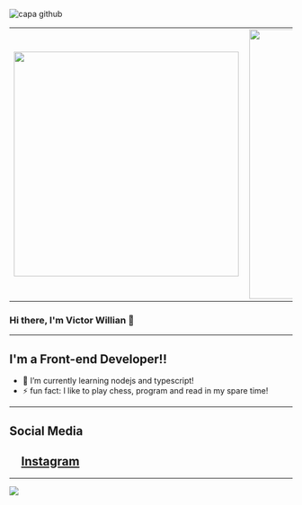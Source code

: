![capa github](https://user-images.githubusercontent.com/47677499/105233493-ae00e800-5b48-11eb-9016-bf143e1fdb53.png)

<center>
  <table>
    <tr>
        <td><img width="400px" align="left" src="https://github-readme-stats.vercel.app/api/top-langs/?username=V1ctorW1ll1an&hide=html&layout=compact&theme=tokyonight&showicons=true" /></td>
        <td><img width="480px" align="left" src="https://github-readme-stats.vercel.app/api?username=V1ctorW1ll1an&tokyonight&showicons=true"/></td>
    </tr>   
  </table>
</center>

### Hi there, I'm Victor Willian 👋

---

## I'm a Front-end Developer!!

- 🌱 I’m currently learning nodejs and typescript!
- ⚡ fun fact: I like to play chess, program and read in my spare time!

---

## Social Media

## <a href="https://www.instagram.com/v1ctor_ws/"><img src="https://user-images.githubusercontent.com/47677499/105118670-a50f0880-5aad-11eb-8682-57e1d41ff2f3.png" width="16"></img></a> [Instagram](https://www.instagram.com/v1ctor_ws/)

---

![](https://komarev.com/ghpvc/?username=V1ctorW1ll1an&color=blue&style=flat)
